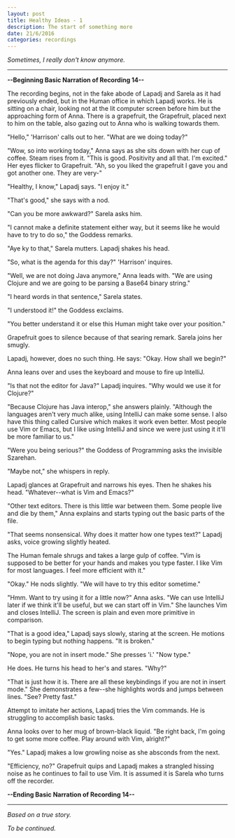 ```yaml
---
layout: post
title: Healthy Ideas - 1
description: The start of something more
date: 21/6/2016
categories: recordings
---
```


*Sometimes, I really don't know anymore.*

---

**--Beginning Basic Narration of Recording 14--**

The recording begins, not in the fake abode of Lapadj and Sarela as it had previously ended, but in the Human office in which Lapadj works. He is sitting on a chair, looking not at the lit computer screen before him but the approaching form of Anna. There is a grapefruit, the Grapefruit, placed next to him on the table, also gazing out to Anna who is walking towards them.

"Hello," 'Harrison' calls out to her. "What are we doing today?"

"Wow, so into working today," Anna says as she sits down with her cup of coffee. Steam rises from it. "This is good. Positivity and all that. I'm excited." Her eyes flicker to Grapefruit. "Ah, so you liked the grapefruit I gave you and got another one. They are very-"

"Healthy, I know," Lapadj says. "I enjoy it."

"That's good," she says with a nod.

"Can you be more awkward?" Sarela asks him.

"I cannot make a definite statement either way, but it seems like he would have to try to do so," the Goddess remarks.

"Aye ky to that," Sarela mutters. Lapadj shakes his head.

"So, what is the agenda for this day?" 'Harrison' inquires.

"Well, we are not doing Java anymore," Anna leads with. "We are using Clojure and we are going to be parsing a Base64 binary string."

"I heard words in that sentence," Sarela states.

"I understood it!" the Goddess exclaims.

"You better understand it or else this Human might take over your position."

Grapefruit goes to silence because of that searing remark. Sarela joins her smugly.

Lapadj, however, does no such thing. He says: "Okay. How shall we begin?"

Anna leans over and uses the keyboard and mouse to fire up IntelliJ.

"Is that not the editor for Java?" Lapadj inquires. "Why would we use it for Clojure?"

"Because Clojure has Java interop," she answers plainly. "Although the languages aren't very much alike, using IntelliJ can make some sense. I also have this thing called Cursive which makes it work even better. Most people use Vim or Emacs, but I like using IntelliJ and since we were just using it it'll be more familiar to us."

"Were you being serious?" the Goddess of Programming asks the invisible Szarehan.

"Maybe not," she whispers in reply.

Lapadj glances at Grapefruit and narrows his eyes. Then he shakes his head. "Whatever--what is Vim and Emacs?"

"Other text editors. There is this little war between them. Some people live and die by them," Anna explains and starts typing out the basic parts of the file.

"That seems nonsensical. Why does it matter how one types text?" Lapadj asks, voice growing slightly heated.

The Human female shrugs and takes a large gulp of coffee. "Vim is supposed to be better for your hands and makes you type faster. I like Vim for most languages. I feel more efficient with it."

"Okay." He nods slightly. "We will have to try this editor sometime."

"Hmm. Want to try using it for a little now?" Anna asks. "We can use IntelliJ later if we think it'll be useful, but we can start off in Vim." She launches Vim and closes IntelliJ. The screen is plain and even more primitive in comparison.

"That is a good idea," Lapadj says slowly, staring at the screen. He motions to begin typing but nothing happens. "It is broken."

"Nope, you are not in insert mode." She presses 'i.' "Now type."

He does. He turns his head to her's and stares. "Why?"

"That is just how it is. There are all these keybindings if you are not in insert mode." She demonstrates a few--she highlights words and jumps between lines. "See? Pretty fast."

Attempt to imitate her actions, Lapadj tries the Vim commands. He is struggling to accomplish basic tasks.

Anna looks over to her mug of brown-black liquid. "Be right back, I'm going to get some more coffee. Play around with Vim, alright?"

"Yes." Lapadj makes a low growling noise as she absconds from the next.

"Efficiency, no?" Grapefruit quips and Lapadj makes a strangled hissing noise as he continues to fail to use Vim. It is assumed it is Sarela who turns off the recorder.

**--Ending Basic Narration of Recording 14--**

---

*Based on a true story.*

*To be continued.*
